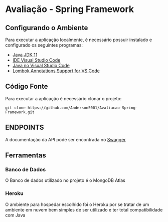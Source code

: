 # Avaliação - Spring Framework

## Configurando o Ambiente

Para executar a aplicação localmente, é necessário possuir instalado e configurado os seguintes programas:

- [Java JDK 11](https://adoptopenjdk.net/?variant=openjdk11&jvmVariant=hotspot)
- [IDE Visual Studio Code](https://code.visualstudio.com/Download)
- [Java no Visual Studio Code](https://code.visualstudio.com/docs/languages/java)
- [Lombok Annotations Support for VS Code](https://marketplace.visualstudio.com/items?itemName=GabrielBB.vscode-lombok)


## Código Fonte

Para executar a aplicação é necessário clonar o projeto:

```shell
git clone https://github.com/AndersonS001/Avaliacao-Spring-Framework.git
```

## ENDPOINTS

A documentação da API pode ser encontrada no [Swagger](https://avaliacao-spring.herokuapp.com/swagger-ui.html)

## Ferramentas

### Banco de Dados

O Banco de dados utilizado no projeto é o MongoDB Atlas

### Heroku

O ambiente para hospedar escolhido foi o Heroku por se tratar de um ambiente em nuvem bem simples de ser utilizado e ter total compatibilidade com Java